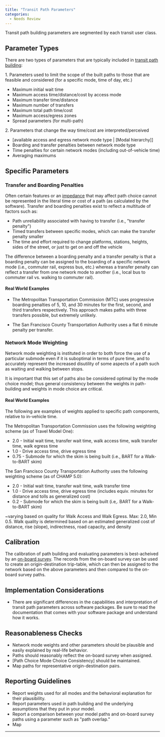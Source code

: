 ```yaml
---
title: "Transit Path Parameters"
categories:
  - Needs Review
---
```


Transit path building parameters are segmented by each transit user class.

Parameter Types
---------------

There are two types of parameters that are typically included in [transit path building](Transit_Network_Service_Determination):

1\. Parameters used to limit the scope of the built paths to those that are feasible and considered (for a specific mode, time of day, etc.)

-   Maximum initial wait time
-   Maximum access time/distance/cost by access mode
-   Maximum transfer time/distance
-   Maximum number of transfers
-   Maximum total path time/cost
-   Maximum access/egress zones
-   Spread parameters (for multi-path)

2\. Parameters that change the way time/cost are interpreted/perceived

-   \[available access and egress network mode type | \[Modal hierarchy\]\]
-   Boarding and transfer penalties between network mode type
-   Time penalties for certain network modes (including out-of-vehicle time)
-   Averaging maximums

Specific Parameters
-------------------

### Transfer and Boarding Penalties

Often certain features or an [impedance](Impedance) that may affect path choice cannot be represented in the literal time or cost of a path (as calculated by the software). Transfer and boarding penalties exist to reflect a multitude of factors such as:

-   Path unreliability associated with having to transfer (i.e., "transfer penalty")
-   Timed transfers between specific modes, which can make the transfer penalty smaller
-   The time and effort required to change platforms, stations, heights, sides of the street, or just to get on and off the vehicle

The difference between a boarding penalty and a transfer penalty is that a boarding penalty can be assigned to the boarding of a specific network mode (i.e., commuter rail, express bus, etc.) whereas a transfer penalty can reflect a transfer from one network mode to another (i.e., local bus to commuter rail vs. walking to commuter rail).

#### Real World Examples

-   The Metropolitan Transportation Commission (MTC) uses progressive boarding penalties of 5, 10, and 30 minutes for the first, second, and third transfers respectively. This approach makes paths with three transfers possible, but extremely unlikely.

-   The San Francisco County Transportation Authority uses a flat 6 minute penalty per transfer.

### Network Mode Weighting

Network mode weighting is instituted in order to both force the use of a particular submode even if it is suboptimal in terms of pure time, and to accurately represent the increased disutility of some aspects of a path such as waiting and walking between stops.

It is important that this set of paths also be considered optimal by the mode choice model; thus general consistency between the weights in path-building and weights in mode choice are critical.

#### Real World Examples

The following are examples of weights applied to specific path components, relative to in-vehicle time. 

The Metropolitan Transportation Commission uses the following weighting scheme (as of Travel Model One):

-   2.0 - Initial wait time, transfer wait time, walk access time, walk transfer time, walk egress time
-   1.0 - Drive access time, drive egress time
-   0.75 - Submode for which the skim is being built (i.e., BART for a Walk-to-BART skim)

The San Francisco County Transportation Authority uses the following weighting scheme (as of CHAMP 5.0):

-   2.0 - Initial wait time, transfer wait time, walk transfer time
-   1.0 - Drive access time, drive egress time (includes equiv. minutes for distance and tolls as generalized cost)
-   0.2 - Submode for which the skim is being built (i.e,. BART for a Walk-to-BART skim)

\~varying based on quality for Walk Access and Walk Egress. Max: 2.0, Min 0.5. Walk quality is determined based on an estimated generalized cost of distance, rise (slope), indirectness, road capacity, and density

Calibration
-----------

The calibration of path building and evaluating parameters is best-acheived by an [on-board survey](On_Board_Transit_Survey). The records from the on-board survey can be used to create an origin-destination trip-table, which can then be assigned to the network based on the above parameters and then compared to the on-board survey paths.

Implementation Considerations
-----------------------------

-   There are significant differences in the capabilities and interpretation of transit path parameters across software packages. Be sure to read the documentation that comes with your software package and understand how it works.

Reasonableness Checks
---------------------

-   Network mode weights and other parameters should be plausible and easily explained by real-life behavior.
-   Paths should reasonably reflect the on-board survey when assigned.
-   \[Path Choice Mode Choice Consistency\] should be maintained.
-   Map paths for representative origin-destination pairs.

Reporting Guidelines
--------------------

-   Report weights used for all modes and the behavioral explanation for their plausibility.
-   Report parameters used in path building and the underlying assumptions that they put in your model.
-   Report a comparison between your model paths and on-board survey paths using a parameter such as "path overlap."
-   Map

------------------------------------------------------------------------

